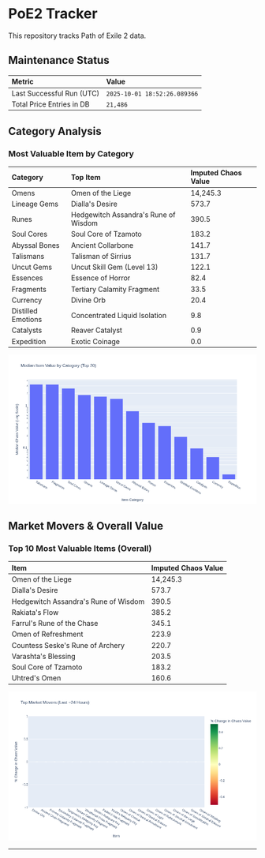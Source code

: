 # PoE2 Tracker

This repository tracks Path of Exile 2 data.

## Maintenance Status

<!-- START_MAINTENANCE -->
| Metric | Value |
|:---|:---|
| Last Successful Run (UTC) | `2025-10-01 18:52:26.089366` |
| Total Price Entries in DB | `21,486` |

<!-- END_MAINTENANCE -->

## Category Analysis

<!-- START_CATEGORY_ANALYSIS -->
### Most Valuable Item by Category
| Category | Top Item | Imputed Chaos Value |
| :--- | :--- | :--- |
| Omens | Omen of the Liege | 14,245.3 |
| Lineage Gems | Dialla's Desire | 573.7 |
| Runes | Hedgewitch Assandra's Rune of Wisdom | 390.5 |
| Soul Cores | Soul Core of Tzamoto | 183.2 |
| Abyssal Bones | Ancient Collarbone | 141.7 |
| Talismans | Talisman of Sirrius | 131.7 |
| Uncut Gems | Uncut Skill Gem (Level 13) | 122.1 |
| Essences | Essence of Horror | 82.4 |
| Fragments | Tertiary Calamity Fragment | 33.5 |
| Currency | Divine Orb | 20.4 |
| Distilled Emotions | Concentrated Liquid Isolation | 9.8 |
| Catalysts | Reaver Catalyst | 0.9 |
| Expedition | Exotic Coinage | 0.0 |


![Category Analysis Chart](charts/category_analysis.png)
<!-- END_CATEGORY_ANALYSIS -->

## Market Movers & Overall Value

<!-- START_ANALYSIS -->
### Top 10 Most Valuable Items (Overall)
| Item | Imputed Chaos Value |
| :--- | :--- |
| Omen of the Liege | 14,245.3 |
| Dialla's Desire | 573.7 |
| Hedgewitch Assandra's Rune of Wisdom | 390.5 |
| Rakiata's Flow | 385.2 |
| Farrul's Rune of the Chase | 345.1 |
| Omen of Refreshment | 223.9 |
| Countess Seske's Rune of Archery | 220.7 |
| Varashta's Blessing | 203.5 |
| Soul Core of Tzamoto | 183.2 |
| Uhtred's Omen | 160.6 |


![Market Movers Chart](charts/market_movers.png)
<!-- END_ANALYSIS -->

---
